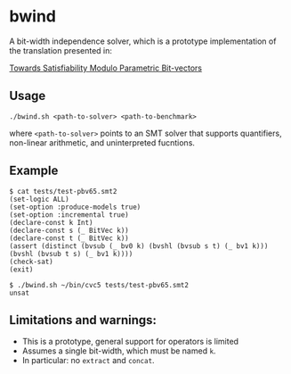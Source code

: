 # bwind
A bit-width independence solver, which is a prototype
implementation of the translation presented in:

[Towards Satisfiability Modulo Parametric Bit-vectors](https://u.cs.biu.ac.il/~zoharyo1/cade19-jar.pdf)


## Usage
```
./bwind.sh <path-to-solver> <path-to-benchmark>
```
where `<path-to-solver>` points to an SMT solver
that supports quantifiers, non-linear arithmetic,
and uninterpreted fucntions.

## Example
```
$ cat tests/test-pbv65.smt2
(set-logic ALL)
(set-option :produce-models true)
(set-option :incremental true)
(declare-const k Int)
(declare-const s (_ BitVec k))
(declare-const t (_ BitVec k))
(assert (distinct (bvsub (_ bv0 k) (bvshl (bvsub s t) (_ bv1 k))) (bvshl (bvsub t s) (_ bv1 k))))
(check-sat)
(exit)

$ ./bwind.sh ~/bin/cvc5 tests/test-pbv65.smt2
unsat
```

## Limitations and warnings:
- This is a prototype, general support for operators is limited
- Assumes a single bit-width, which must be named `k`.
- In particular: no `extract` and `concat`.
